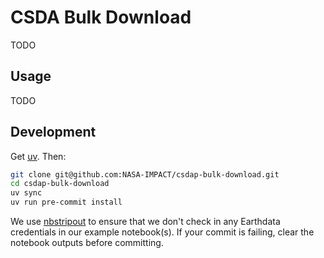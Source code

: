 # CSDA Bulk Download

TODO

## Usage

TODO

## Development

Get [uv](https://docs.astral.sh/uv/getting-started/installation/).
Then:

```sh
git clone git@github.com:NASA-IMPACT/csdap-bulk-download.git
cd csdap-bulk-download
uv sync
uv run pre-commit install
```

We use [nbstripout](https://github.com/kynan/nbstripout) to ensure that we don't check in any Earthdata credentials in our example notebook(s).
If your commit is failing, clear the notebook outputs before committing.
